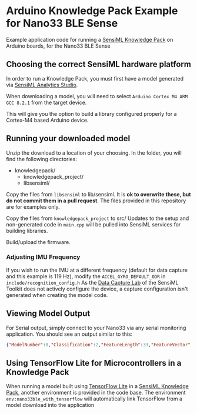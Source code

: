 # Arduino Knowledge Pack Example for Nano33 BLE Sense
Example application code for running a [SensiML Knowledge Pack](https://sensiml.com/products/knowledge-pack/) on Arduino boards, for the Nano33 BLE Sense

## Choosing the correct SensiML hardware platform

In order to run a Knowledge Pack, you must first have a model generated via [SensiML Analytics Studio](https://sensiml.com/products/analytics-studio/).

When downloading a model, you will need to select `Arduino Cortex M4 ARM GCC 8.2.1` from the target device.

This will give you the option to build a library configured properly for a Cortex-M4 based Arduino device.

## Running your downloaded model

Unzip the download to a location of your choosing. In the folder, you will find the following directories:

* knowledgepack/
  * knowledgepack_project/
  * libsensiml/

Copy the files from `libsensiml` to lib/sensiml. It is **ok to overwrite these, but do not commit them in a pull request**. The files provided in this repository are for examples only.

Copy the files from `knowledgepack_project` to src/
Updates to the setup and non-generated code in `main.cpp` will be pulled into SensiML services for building libraries.

Build/upload the firmware.

### Adjusting IMU Frequency

If you wish to run the IMU at a different frequency (default for data capture and this example is 119 Hz), modify the `ACCEL_GYRO_DEFAULT_ODR` in `include/recognition_config.h`
As the [Data Capture Lab](https://sensiml.com/products/data-capture-lab/) of the SensiML Toolkit does not actively configure the device, a capture configuration isn't generated when creating the model code.

## Viewing Model Output

For Serial output, simply connect to your Nano33 via any serial monitoring application. You should see an output similar to this:

``` json
{"ModelNumber":0,"Classification":2,"FeatureLength":33,"FeatureVector":["2","0","253","252","93","217","0","0","0","0","0","0","205","221","255","183","0","0","0","1","1","0","0","1","0","1","0","0","2","0","4","145","19"]}
```

## Using TensorFlow Lite for Microcontrollers in a Knowledge Pack
When running a model built using [TensorFlow Lite](https://www.tensorflow.org/lite) in a [SensiML Knowledge Pack](https://sensiml.com/tensorflow-lite/), another environment is provided in the code base.
The environment `env:nano33ble_with_tensorflow` will automatically link TensorFlow from a model download into the application
